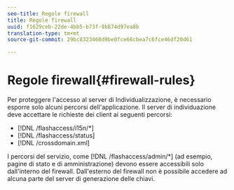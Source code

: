 ```yaml
---
seo-title: Regole firewall
title: Regole firewall
uuid: f1629ceb-22de-4bb5-b73f-9b874d97ea8b
translation-type: tm+mt
source-git-commit: 29bc8323460d9be0fce66cbea7c6fce46df20d61

---
```



# Regole firewall{#firewall-rules}

Per proteggere l&#39;accesso al server di Individualizzazione, è necessario esporre solo alcuni percorsi dell&#39;applicazione. Il server di individuazione deve accettare le richieste dei client ai seguenti percorsi:

* [!DNL /flashaccess/i15n/*]
* [!DNL /flashaccess/status]
* [!DNL /crossdomain.xml]

I percorsi del servizio, come [!DNL /flashaccess/admin/*] (ad esempio, pagine di stato e di amministrazione) devono essere accessibili solo dall&#39;interno del firewall. Dall&#39;esterno del firewall non è possibile accedere ad alcuna parte del server di generazione delle chiavi.
